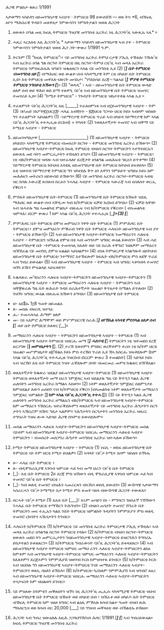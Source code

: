 ሕጋዊ ምልክታ ቁጽሪ 1/1991

ኣቃወማን ኣካይዳን ዘይመንግስታዊ ኣብያተ · ትምህርቲ 98 ይውሰሽኽ — ወጸ ት፡ነ *6, ብኸፍሊ ዕዮን ማሕበራዊ ጕዳይን መጸዋዕታ ንምውሳንን ንምክትታልን ዝወጸ ሕጋጋት


1. ዘውጽኦ በዓል መዚ
ክፍሊ ትምህርቲ ግዝያዊ መንግስቲ ኤርትራ ነዚ ሕጋጋት’ዚ ኣውጺኡ ኣሌ* ።

2. ሓጺር ኣርእስቲ
እዚ ሕጋጋት’ዚ * ኣቃውማን ኣካይዳን ዘይመንግስታዊ ኣብ ያተ - ትምህርቲ ንምውሳንን ንምክትታልን ዝወጸ ሕጋ ጋት-ቍጽሪ 1/1991  ዓ.ም.

3. ትርጉም
(1) “ክፍሊ ትምህርቲ”፡፥ ናይ መንግስቲ ኤርትራ ትምህ ርታዊ ፖሊሲ ተኸቲሉ፡ ንኹሉ’ቲ ኣብ ኤርትራ ዘገል ግል ስርዓተ ትምህርቲ በዚ ስርዓተ-ትምህ ርቲ’ዚ ኣብ መላእ ኤርትራ ትምህርቲ ንምስፍሕፋሕ ዝዓይን ዝቈጸጸርን ኣካል ናይ መንግስቲ ኢዩ
(2) [___] ቤት ትምህርቲ ብመንግስቲ ዘይ [___] ብማሕበር ወይ ውልቀ-ሰብ ኣካዳሚያዊ ትም ርቲ ዘካይድ ቤት ትምህርቲ ኢዩ። እቲ ትምህርቲ መዋእለ-ህጸናት መባእታ፣ “ሃገእከሳይ ደረጃ-፡ ካልኣይ [___] ሞያዊ ትምህርቲ ትምህርቲ ንዓበይቲ ክኸውን [___]።
(3) “ወላዲ” ፣ ኣብ - ዘይመንግስታዊ ቤት ትምህርቲ ውላድ ዘለዎ ሰብ ወይ ዋሕስ ወይ ድማ ተጸዋዒ ናይ’ቲ ኣብ ዘይመንግስታዊ ቤት ትምህርቲ ዝመሃር ተመሃራይ ኢዩ።
(4) “ኮሚተ ትምህርቲ” - ንጉዳያት ትምህርቲ ዝከታተቀል ኣካል ኢዩ ።

4. ተፈጸምነት ናይ’ዚ ሕጋጋት’ዚ
እዚ [_____] ተፈጸዐምነቱ ኣብ ዘ፲ይመንግስታዊ ኣብያተ - ትም (3) ፣ፅ፤ጠድ ነክፖት፪፲ህር፲፰፡ ሓላፊ አብቺየተ - ፪፰ህርቲ ግጋ።ዑ  ህርቲ ኮይኑ ኣብዞም ዝስዕቡ ግን ተፈጸምነት ኣይህልዎን
(1) -ነይማኖታዊ ትምህርቲ ጥራይ ኣብ ዘካይዳ ሃይማኖታዊ ከም ኣካል ናይ’ዚ ሕጋጋት’ዚ ተተሓሒዙ ይርከብ) = ትካላት
(2) ንወጸእተኛታት ተመሃሮ ኣብ ዝቐማ ናይ ኮሚኒቲ ኣብያተ - ትምህርቲ

5. ዘይመንዛግስታዋ [________________________]
(1) ዘይመንግስታዊ ኣብያተ - ትምህርቲ ዘካይድኦ ኣካዳሚያዊ ትምህርቲ ብመሰረት ስርዓተ - ትምህርቲ መንግስቲ ኤርትራ ይኸውን።
(2) ዘይመንግሰታዊ ኣብያተ-ትምህርቲ ክፍሊ ትምህርቲ ብዛዕባ ስርዓተ ትምህርትን ኣተገባብርኡን ዘውጽእ መደ ባትን መምርሒታትን ተሽቲለን ይዓያ።
(3) ዘይመንግስታዊ ኣብያተ - ትምህርቲ፣ ነቲ ብክ/ትምህርቲ ዝዳሎ ኣብ ዝተፈላለየ ደረጃታት ዘገልግል መጸሕፍቲ ገዚአን ይጥቀማ።
(4) ሃይማኖታዊ ትምህርቲ ክትህብ እትደሊ ዘይመንግስታዊ ቤት ትምህርቲ ክትህብ ይፍቀደላ።
(5) እቲ ዝወሃብ ሃይማኖታዊ ትምህርቲ ግን ዝካየደሉ ቅጥ ዕን እዋንን ንምይይጥ ዝግደፍ ኮይኑ ከም መሕለፍን መትረፍን ዘይውሰድ ይኸውን።
(6) ናይ መንግስቲ ኤርትራ ስርዓተ-ትምህርቲ ኣብቲ ዝር ከባሉ ኦውራጃ ጸብጸብ ስርሐን ንሓላፊ ኣብያተ - ትምህርቲ ኣውራጃ ኣብ ሰሰለስተ ወርሒ የቕርባ ።

6. ምሽፋት ዘይመንግስታዊ ቤት-ትምህርቲ
(1) ዘይመንግስታዊ ቤት ትምህርቲ ክኸፍት ዝደሊ ማሕበር ወይ ውልቀ-ሰብ ኣቐዲሙ ካብ ክ/ትምህርቲ ፍቓድ ክረክብ ይግባእ።
(2) ፍቓድ ክዋሃቦ ኣብ ዝሓተሉ ግዜ ኣመልካቲ ምልክታ ብጽሑፍ ናብ ክ/ትምህርቲ የቕርብ። ( ብኣመልካቲ ዝምላእ፣ ፎርም ቍጽሪ 1 ከም ኣካል ናይ’ዚ ሕጋጋት ተተሓሒዙ [____]።
(3) [___]

7. ምምሕዳር ቤት ትምህርቲ ደሞዝ መምህራን ንዋት ቤት ትምህርቲ
(1) ምምሕዳር ቤት ትምህርቲ፣፥ ደሞዝ መምህራን፡ ምቕራብ ንዋት ቤት ትምህርቲ ሓላፍነት ዘይመንግስታዊ ኣብ ያተ - ትምህርቲ ይኸውን]።
(2) ኣብ ዘይመንግስታዊ ኣብያተ-ትምህርቲ ንመማህራንን ሓለፍቲ ኣብያተ - ትምህርቲን ዝኽፈል ደሞዝ በቲ ኣብ መንጎኦም ዝግበር ውዕል ይውስን።
(3) ኣብ ሓደ ዘይመንግስታዊ ቤት -ትምህርቲ ተመሳሳሊ ክእለት ወይ ናይ ስራሕ ተሞክሮ ንዘለዎም መማህራን ዝኽኸፈል ናይ መበገሲ ደሞዝ ፍልልይ ኣይህልዎን።
(4) ብነጸ ትምህርታዊ ኣገልግሎት ዘይትህብ ዘይመንግስታዊ ቤት ትምህርቲ፡ ንተማሃሮ እተኸፍሎም ክፍሊት ብክ/ትምህርቲ ምስ ጸደቐ ጥራይ ኣብ ግብሪ ይውዕል።
(5) ኣብ ዘይመንግስታዊ ኣብያተ - ትምህርቲ ኣብ ዝግበር ኣቀባብላ ተመሃሮ ዝኾነ ይኹን ምፍልላይ ኣይፍቀድን።

8. ኣቈጻጽራ መ’ገህራንን ሓለፍቲ ኣብያተ-ትምህርትን ዘይመንግስታዊ ኣብያተ-ትምህርትን
(1) ዘይመንግስታዊ ኣብያተ - ትምህርቲ መማህራንን ሓለፍቲ ኣብያተ - ትምህርትን ኣብ ዝቐቛጽራሉ ግዜ ቤት ጽሕፈት ጉዳይ ሰራሕተኛታት ዝጠልቦ ቅጥዕታት ከማልኣ ይጥለብ።
(2) ገዝኾነ ዝግበር ውዕል ብጽሑፍ ክኸውን ይግባእ።
(3) ዘይመንግስታዊ ቤት ትምህርቲ
+ ህ- ዕደ$ኡ 1፲8 ዓመት ዘይመልአ
+ ለ- መሰሉ ብፍርዲ ዝተገፈ
+ ሑ- ተመሓላሳፊ ሕማም ዘለዎ
+ መ- ናይ ኣእምሮ ሕማሞም ወይ ምሥምህርናዊ ስራሕ [____] ዘየኸእል ኣካላዊ ምስንካል ዘለዎ ሰብ [___] ወይ ቤት ትምህርቲ ክቆጽር [___]።

9. መማህራንን ሓለፍቲ ኣብያተ - ትምህርትን ዘይመንግስታዊ ኣብያተ - ትምህርቲ
(1) ኣብ ዘይመንግስታዊ ኣብያተ ትምህርቲ ዝሰርሑ መማ [___] ሓለና፡ቲ [___] ትምህርትን ነቲ ዝተመደበ ደረጃ ዘረጋግጽ [__________] መምዘኒታትን [__________].
(2) ታሪኽ ሂወቶምን ምስክር ወረቐቶምን ቀሪቡ ነቲ ክ/ትም ህርቲ ዝጠልቦ መሥምዘኒታት ዘ፱’ቹልአ ኮይኑ ምስ ተረኽበ ጥራይ ኢዩ ኸኣ ክሰርሑ ዝፍቀደሎም (ከም ኣካል ናይ’ዚ ሕጋጋት’ዚ ተተሓሒዙ ንዝርከብ ፎርርም ቍጽሪ 3 ተመልከት)
(3) ኣድላይ ኮይኑ ኣብ ዝረኸቦ እቲ ቤት ትምህርቲ ንዝተ ፈቐደሎም ሰባት ብመርመራ መምዩ ክቈጽር ይኸኽእል።

10. ወጸእተኛታት ክቈጽራ ዝደልያ ዘይመንግስታዊ ኣብያተ-ትምህርቲ
(1) ዘይመንግስታዊ ኣብያተ ትምህርቲ ወጻእተኛታት መማ ህራን ንምጅጻር ኣብ ዝደልያሉ ግዜ ናይ ቅጥዒን ካልእ ሕጋዊ ጠለባትን መንግስቲ ኤርትራ ክማልኣ ኣስወን።
(2) ነቶም ወጸእተኛታት ንምጅጸር ስለምንታይ ከምዝደልያ እውን ጠስበን ናብ ክ/ትምህርቲ የቕርባ (ብኣመልካቲ ነቶም ወጸእተኛታት መማህራን ንምጅጸር ዝምልከት [____________] ከም ኣካል ናይ’ዚ ሕጋጋቅ’ዚ ተተሓ [____________])
(3) ናይ ቅጥዒን ካልእ ሕጋዊ ጠለባትን መንግስቲ ኤርትራ ዘማልኡን ብክ/ትምህርቲ ኣብ ዘይመንግስታዊ ኣብያተ-ትምህርቲ ከም መማህራን ንኸሰርሑ ዝተፈቕደሎምን ወጸእተኛታት ናይ መንግስቲ ኤርትራ ሕግታትን ስርዓ ታትን ኣኸቢሮም ክኸዱ ግዴታ ኣለዎም። ንሕግታትን ስርዓታትን መንግስቲ ኤርትራ ዝጸረር ተግባራት ንዝፍ ጽሙ ኣድላይ ሕጋዊ ስጉምቲ ይውሰደሎም።

11. መስል መማህራንን ሓለፍቲ ኣብያተ-ትምህርትን ዘይመንግስታዊ ኣብያተ-ትምህርቲ
መሰል ናይቶም ኣብ ዘይመንግስታዊ ኣብያተ-ትምህርቲ ዝሰርሑ መማህራንን ሓለፍቲ ኣብያተ ትምህርትን ፣ ብመሰረት መሰጋግሪ ሕግታት መንግስቲ ኤርትራ ዝተሓለወ ይኸውን።

12. ኮሚተ ትምህርቲ ዘይመንግስታዊ ኣብያተ - ትምህርቲ
(1) ነፍሲ - ወከፍ ዘይመንግስታዊ ቤት ትምህርቲ ናይ ትም ህርቲ ኮሚተ ይህልዎ።
(2) ኣባላት ናይ’ታ ኮሚተ እዞም ዝስዕቡ ይኾኑኡ
+ ሁ- ሓላፊ ቤት ትምህርቲ ፥
+ ለ- ብዲሞክራሲያዊ ኣገባብ ዝምረጽ ሓደ ካብ መማ ህራን ናይ’ቲ ቤት ትምህርቲ
+ [_]- እቲ ቤት ትምህርቲ 2ይ ደረጃ ምስ ዝኸውን ብዲ ሞክራሲያዊ ኣገባብ ዝምረጽ ሓደ ካብ ተመሃሮ ናይ’ቲ ቤት ትምህርቲ ፣
+ [_]- ካብ ወለዲ ተመሃሮ ብዝሕን ኣመራርጻን ብኣኼባ ወስዲ ይውሰን።
(3) ውሽጣዊ ኣቃውማን ኣሰራርሓን ናይ’ታ ኮሜሚተ እታ ኮሚተ ምስ ቆመት ባዕላ ብውሽጣዊ ሕጋጋት ተውጽእ።

13. ሰርሓት ናይ’ታ ኮሚተ
(1) እአቲ ቤት [___]፤ እሩም ጠባይን ስነ - ምግባርን ገዘሰፈኛ ንኸኸውን ንሓላፊ ቤት ትምህርቲ ተማኸርን ትሕግዝን።
(2) ብዛዕባ ጠባያት ተመሃሮ ሽግራት ቤት ትምህርትን መፍ ተሒኡን ካልእ ንቤት ትምህርቲ ዝምልከት ጉዳያትን ንምምይያጥ ምስ ወለዲ ተመሃሮ ርክባትን ኣኼባታትን ትገብር።

14. ሓላፍነት ክ/ትምህርቲ
(1) ክ/ትምህርቲ ናይ መንግስቲ ኤርትራ ትምህርታዊ ፖሊሲ ተኸቲሉ፣ ኣብ መላእ ኤርትራ ህገልግል ስርዓተ ትምህርቲ የዳሉ።
(2) ክ/ትምህርቲ ብዛዕባ ስርዓተ-ትምህርቲ ዘውጽኦ መደበ ትን መምርሒታትን ንዘይመንግስታዊ ኣብያተ-ትምህርቲ ይዝርግሕን ትግባረኡ ይከታተልን ይቆጸጸርን።
(3) ክ/ትምህርቲ ግብራውነት ናይ’ዚ ሕጋጋት’ዚ ይቆጻጸጸር።
(4) ኣብ ዘይመንግስታዊ ኣብያተ ትምህርቲ ዝምህሩ መማህ ራንን ሓለፍቲ ኣብያተ-ትምህርትን ልክዕ ከምቶም ኣብ መንግስታዊ ኣብያተ-ትምህርቲ ዝምህሩ መማህራንን ሓለፍቲ ኣብያተ-ትምህርትን ክእለቶምን ደረጅኦምን ንምምሕያሽ ዝወሃብ ኮርስ ክምዝሳተፉ ይገብር።
(5) ክ/ትምህርቲ ኮርስ ኣብ ዝህበሉ ግን ዘይመንግስታዊ ኣብያተ-ትምህርቲ ንናይ መማህራንን ሓለፍቲ ኣብያተ-ትምህርትን ወጸኢ ባዕለን ይኽእላ።
(6) ከ/ትምህርቲ፡ ካሪክለም ንምምሕያሽ ኣብ ዝገብሮ ጸዕሪ ኣብ ዘይመንግስታዊ ኣብያተ-ትምህርቲ ዝሰርሑ መማህራንን ሓለፍቲ ኣብያተ-ትምህርትን ተሳታፍነት ከም ዝህልወን ይገብር።

15. ናይ ምዕጸው ስጉምቲን መቕጸዕትን
ዝኾነ ነዚ ሕጋጋት’ዚ ጢሒሱ ኣካዳሚያዊ ትምህርቲ ዝህብ ዘይመንግስታዊ ቤት ትምህርቲ ዝኸፍት ወይ ዘካይድ ሰብ ፣ ዝኸፈቶ ወይ ዘካይዶ ቤት ትምህርቲ ብኸፍሊ ትምህርቲ ከም ዝዕጾ ክግበር ኣብ ልዕሊ ምኽኣሉ ክሳብ ክልተ ዓመት ብዝበ ጽሕ ማእሰርጊዛ ወይ ክሳብ ብር 20,000 [___] ናይ ገንዘብ መቐጻዕቲ ወይ ብኸልቲኡ ይሽጸዕ።

16. ሕጋጋት ኣብ ግብሪ ዝውዕለሉ
እዚሕ ጋጋጓህግኼካብ ሕዳር 1/1991 [___] [___] ኣብ ግብሪይውዕል። ክፍሲ ትምህርቲ
ግዝያዊ መንግስቲ ኤርትራ 